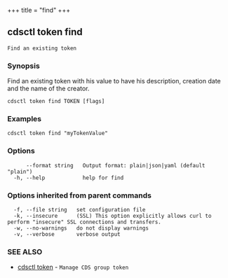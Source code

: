 +++
title = "find"
+++
## cdsctl token find

`Find an existing token`

### Synopsis


Find an existing token with his value to have his description, creation date and the name of the creator.
	

```
cdsctl token find TOKEN [flags]
```

### Examples

```
cdsctl token find "myTokenValue"
```

### Options

```
      --format string   Output format: plain|json|yaml (default "plain")
  -h, --help            help for find
```

### Options inherited from parent commands

```
  -f, --file string   set configuration file
  -k, --insecure      (SSL) This option explicitly allows curl to perform "insecure" SSL connections and transfers.
  -w, --no-warnings   do not display warnings
  -v, --verbose       verbose output
```

### SEE ALSO

* [cdsctl token](/cli/cdsctl/token/)	 - `Manage CDS group token`

